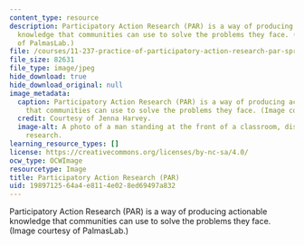 ```yaml
---
content_type: resource
description: Participatory Action Research (PAR) is a way of producing actionable
  knowledge that communities can use to solve the problems they face. (Image courtesy
  of PalmasLab.)
file: /courses/11-237-practice-of-participatory-action-research-par-spring-2016/1989712564a4e8114e028ed69497a832_11-237S162.jpg
file_size: 82631
file_type: image/jpeg
hide_download: true
hide_download_original: null
image_metadata:
  caption: Participatory Action Research (PAR) is a way of producing actionable knowledge
    that communities can use to solve the problems they face. (Image courtesy of PalmasLab.)
  credit: Courtesy of Jenna Harvey.
  image-alt: A photo of a man standing at the front of a classroom, discussing community
    research.
learning_resource_types: []
license: https://creativecommons.org/licenses/by-nc-sa/4.0/
ocw_type: OCWImage
resourcetype: Image
title: Participatory Action Research (PAR)
uid: 19897125-64a4-e811-4e02-8ed69497a832
---
```

Participatory Action Research (PAR) is a way of producing actionable knowledge that communities can use to solve the problems they face. (Image courtesy of PalmasLab.)